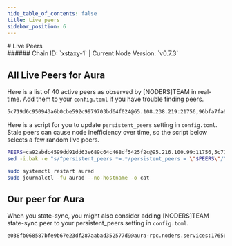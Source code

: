 ```yaml
---
hide_table_of_contents: false
title: Live peers
sidebar_position: 6
---
```


<div class="h1-with-icon icon-aura">
# Live Peers
</div>
###### Chain ID: `xstaxy-1` | Current Node Version: `v0.7.3`

## All Live Peers for Aura
Here is a list of 40 active peers as observed by [NODERS]TEAM in real-time. Add them to your `config.toml` if you have trouble finding peers.

```bash
5c719d6c950943a6b0cbe592c9979703bd64f024@65.108.238.219:21756,96bfa7fa61e309d1fa8802cf245fe848b61c13fd@136.243.147.235:21756,4f95e3b40a652b758d551a0d3a6cc25603d9e179@38.242.150.61:27656,d9bfa29e0cf9c4ce0cc9c26d98e5d97228f93b0b@65.109.88.38:11756,0b8bd8c1b956b441f036e71df3a4d96e85f843b8@13.250.159.219:26656,690e0fca18e89118f096b48a4d615a4cc56cdddd@149.50.110.104:21756,22a0ca5f64187bb477be1d82166b1e9e184afe50@18.143.52.13:26656,5e87d03a29ceca5e376e55588d9b099bb5d9524f@136.38.2.200:25656,b6a0d0d030f35ffffcfe92e72ea13933c1adbe62@116.202.174.253:21656,3e7ef25f1c9829351936884618659167400eb0f1@142.132.149.171:26656,b1b5cc74a8fa66a21dd6853bcfad92209ec8e6eb@167.235.98.220:25656,3df2413dbd4324bac51181cca2aa9a37cc6f85e7@81.30.157.94:35656,6a20132b83aba02aa41519f6a18fcbc473ed6dee@65.21.227.177:26656,7bfc6b42216b014fdc9953bb13bb388d622f85d8@152.228.212.57:26656,c47156f84adfb3132028a918516b64f7411b846e@188.40.85.150:25656,a4f18f998081c4bd9880ba74ded076af0f9c1c52@135.181.210.171:21056,a859027129ee2524b57c43b9ecbe3bcc4d120efb@146.19.24.99:26656,d67d09b46490e6b6376a5c2a31c3f52854769071@136.243.67.189:21756,2a3e40dc910b0b5ec85b00febbf7fc908096c4b0@65.108.73.245:27656,6256e5cfce22cfeacb6df7ca348baa61f4b53093@57.128.20.163:21756,7885a9e940b45b9a2183488ca3a901b043b6ed67@144.76.40.53:21756,564ca6e5b131c78bf8b8a943a2e150cf7458cda4@65.109.92.241:21056,ee5dcdba835ca45249e13955da89257d67064548@142.44.213.82:7530,ebc272824924ea1a27ea3183dd0b9ba713494f83@95.214.52.139:26966,abb367c73ef28fc90f5071e1258a23c0e5be17cd@103.107.183.89:26656,478b4a6366ae3fa67eff948619a72cb6e422750d@167.235.9.223:26656,e7899a228deb03334708aa95a960d5a9d8c33287@65.108.238.166:21756,95da8abac04d76e02ad175f0ed63d8fd89ab2dc6@65.109.97.249:21756,27b2cb648792182763248c6020787b3c0729f6ca@139.180.159.193:26656,f7a2c5f731281e8fa18a09292cc48963fda9cf96@15.204.44.118:26656,0599779759ed60e12ed39a94cd02d303ba10d591@95.214.52.174:36656,f43c7c9a194ee5a97665a9aad8f887fdbb75e4ca@65.109.225.86:46656,9a2dab4b17b6108df0b52d527c7d666ca88d81b0@135.148.150.217:26656,1e7d830fbee8e8cae8ba1aaf7d81dba6b061b05b@49.12.86.120:26676,63a90346040657406ddc48a2679e3bfbe17f717a@65.108.195.29:51656,ca92abdc4599dd91dd63e689c64c468df5425f2c@95.216.100.99:11756,a79d522c07dc229a9e7cc946fd7d1903a0b36d6c@72.76.12.236:26656,dcd54be648739c69a700ff1e92365889a0c0771d@208.77.197.83:27656,9755cab2585a2794453a5b396ef13b893393366f@65.108.212.224:46681,ade4d8bc8cbe014af6ebdf3cb7b1e9ad36f412c0@135.181.5.219:21756
```

Here is a script for you to update `persistent_peers` setting in `config.toml`. Stale peers can cause node inefficiency over time, so the script below selects a few random live peers.

```bash
PEERS=ca92abdc4599dd91dd63e689c64c468df5425f2c@95.216.100.99:11756,5c719d6c950943a6b0cbe592c9979703bd64f024@65.108.238.219:21756,a859027129ee2524b57c43b9ecbe3bcc4d120efb@146.19.24.99:26656,b1b5cc74a8fa66a21dd6853bcfad92209ec8e6eb@167.235.98.220:25656,d9bfa29e0cf9c4ce0cc9c26d98e5d97228f93b0b@65.109.88.38:11756
sed -i.bak -e "s/^persistent_peers *=.*/persistent_peers = \"$PEERS\"/" ~/.aura/config/config.toml

sudo systemctl restart aurad
sudo journalctl -fu aurad --no-hostname -o cat
```

## Our peer for Aura
When you state-sync, you might also consider adding [NODERS]TEAM state-sync peer to your persistent_peers setting in `config.toml`.

```bash
e038fb068587bfe9b67e23df287aabad352577d9@aura-rpc.noders.services:17656
```
